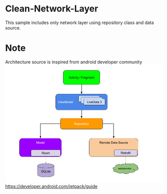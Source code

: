 # Clean-Network-Layer
This sample includes only network layer using repository class and data source.


# Note
Architecture source is inspired from android developer community
![App architecture](final-architecture.png "final-architecture")
https://developer.android.com/jetpack/guide
